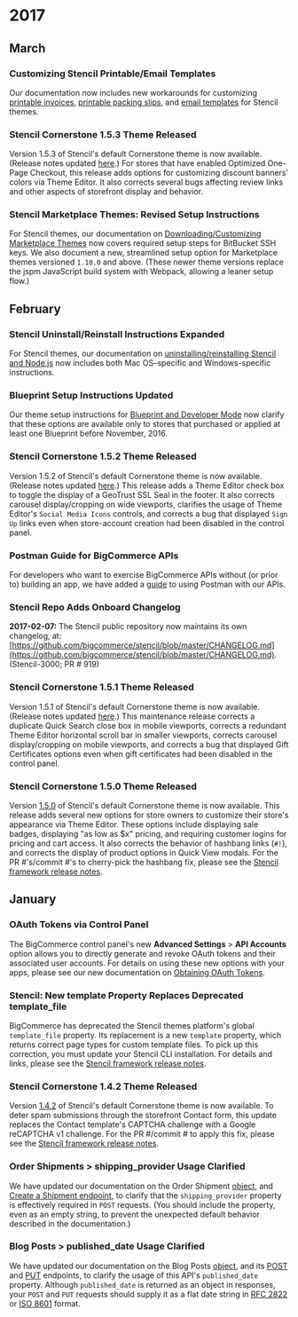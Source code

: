 # <span class="jumptarget"> 2017 </span>


## <span class="jumptarget"> March </span>


### <span class="jumptarget"> Customizing Stencil Printable/Email Templates </span>

Our documentation now includes new workarounds for customizing [printable invoices](https://stencil.bigcommerce.com/docs/customizing-printable-invoices), [printable&#160;packing slips](https://stencil.bigcommerce.com/docs/customizing-printable-packing-slips), and [email templates](https://stencil.bigcommerce.com/docs/customizing-email-templates) for Stencil themes.


### <span class="jumptarget"> Stencil Cornerstone 1.5.3 Theme Released </span>

Version 1.5.3 of Stencil's default Cornerstone theme is now available. (Release notes updated [here](https://stencil.bigcommerce.com/docs/release-notes-cornerstone-15-theme#153).) For stores that have enabled Optimized One-Page Checkout, this release adds options for customizing discount banners' colors via Theme Editor. It also corrects several bugs affecting review links and other aspects of storefront display and behavior.


### <span class="jumptarget"> Stencil Marketplace Themes: Revised Setup Instructions </span>

For Stencil themes, our documentation on [Downloading/Customizing Marketplace Themes](https://stencil.bigcommerce.com/docs/downloading-and-customizing-marketplace-themes) now covers required setup steps for BitBucket SSH keys. We also document a new, streamlined setup option for Marketplace themes versioned `1.10.0` and above. (These newer theme versions replace the jspm JavaScript build system with Webpack, allowing a leaner setup flow.)

## <span class="jumptarget"> February </span>


### <span class="jumptarget"> Stencil Uninstall/Reinstall Instructions Expanded </span>

For Stencil themes, our documentation on [uninstalling/reinstalling Stencil and Node.js](https://stencil.bigcommerce.com/docs/uninstall-reinstall) now includes both Mac OS–specific and Windows-specific instructions.


### <span class="jumptarget"> Blueprint Setup Instructions Updated </span>

Our theme setup instructions for [Blueprint and Developer Mode](/themes/blueprint/#blueprint-and-developer-mode) now clarify that these options are available only to stores that purchased or applied at least one Blueprint before November, 2016.


### <span class="jumptarget"> Stencil Cornerstone 1.5.2 Theme Released </span>

Version 1.5.2 of Stencil's default Cornerstone theme is now available. (Release notes updated [here](https://stencil.bigcommerce.com/docs/release-notes-cornerstone-15-theme#152).) This release adds a Theme Editor check box to toggle the display of a GeoTrust SSL Seal in the footer. It also corrects carousel display/cropping on wide viewports, clarifies the usage of Theme Editor's `Social Media Icons` controls, and corrects a bug that displayed `Sign Up` links even when store-account creation had been disabled in the control panel.


### <span class="jumptarget"> Postman Guide for BigCommerce APIs </span>

For developers who want to exercise BigCommerce APIs without (or prior to) building an app, we have added a [guide](/api/guides/#postman-oauth-quickstart-guide) to using Postman with our APIs.


### <span class="jumptarget"> Stencil Repo Adds Onboard Changelog </span>

<b>2017-02-07:</b> The Stencil public repository now maintains its own changelog, at:     
[https://github.com/bigcommerce/stencil/blob/master/CHANGELOG.md](https://github.com/bigcommerce/stencil/blob/master/CHANGELOG.md). (Stencil-3000; PR # 919)


### <span class="jumptarget"> Stencil Cornerstone 1.5.1 Theme Released </span>

Version 1.5.1 of Stencil's default Cornerstone theme is now available. (Release notes updated [here](https://stencil.bigcommerce.com/docs/release-notes-cornerstone-15-theme#151).) This maintenance release corrects a duplicate Quick Search close box in mobile viewports, corrects a redundant Theme&#160;Editor horizontal scroll bar in smaller viewports, corrects carousel display/cropping on mobile viewports, and corrects a bug that displayed Gift Certificates options even when gift certificates had been disabled in the control panel. 


### <span class="jumptarget"> Stencil Cornerstone 1.5.0 Theme Released </span>

Version [1.5.0](https://stencil.bigcommerce.com/docs/release-notes-cornerstone-15-theme) of Stencil's default Cornerstone theme is now available. This release adds several new options for store owners to customize their store's appearance via Theme Editor. These options include displaying sale badges, displaying "as low as $x" pricing, and requiring customer logins for pricing and cart access. It also corrects the behavior of hashbang links (`#!`), and corrects the display of product options in Quick View modals. For the PR #'s/commit #'s to cherry-pick the hashbang fix, please see the <a href="https://stencil.bigcommerce.com/docs/release-notes" target="_blank">Stencil framework release notes</a>.


## <span class="jumptarget"> January </span>


### <span class="jumptarget"> OAuth Tokens via Control Panel </span>

The BigCommerce control panel's new **Advanced Settings** > **API Accounts** option allows you to directly generate and revoke OAuth tokens and their associated user accounts. For details on using these new options with your apps, please see our new documentation on <a href="/api/#cp_oauth_get" target="_blank">Obtaining OAuth Tokens</a>. 


### <span class="jumptarget"> Stencil: New template Property Replaces Deprecated template_file </span>

BigCommerce has deprecated the Stencil themes platform's global `template_file` property. Its replacement is a new `template` property, which returns correct page types for custom template files. To pick up this correction, you must update your Stencil CLI installation. For details and links, please see the <a href="https://stencil.bigcommerce.com/docs/release-notes" target="_blank">Stencil framework release notes</a>.

### <span class="jumptarget"> Stencil Cornerstone 1.4.2 Theme Released </span>

Version [1.4.2](https://stencil.bigcommerce.com/docs/cornerstone-14x-theme-release-notes#142) of Stencil's default Cornerstone theme is now available. To deter spam submissions through the storefront Contact form, this update replaces the Contact template's CAPTCHA challenge with a Google reCAPTCHA v1 challenge. For the PR #/commit # to apply this fix, please see the <a href="https://stencil.bigcommerce.com/docs/release-notes" target="_blank">Stencil framework release notes</a>.

### <span class="jumptarget"> Order Shipments > shipping_provider Usage Clarified </span>

We have updated our documentation on the Order Shipment <a href="/api/v2/#blog-posts-object-properties" target="_blank">object</a>, and <a href="/api/v2/#create-a-shipment" target="_blank">Create a Shipment endpoint</a>, to clarify that the `shipping_provider` property is effectively required in `POST` requests. (You should include the property, even as an empty string, to prevent the unexpected default behavior described in the documentation.)

### <span class="jumptarget"> Blog Posts > published_date Usage Clarified </span>

We have updated our documentation on the Blog Posts <a href="/api/v2/#blog-posts-object-properties" target="_blank">object</a>, and its <a href="/api/v2/#create-a-blog-post" target="_blank">POST</a> and <a href="/api/v2/#update-a-blog-post" target="_blank">PUT</a> endpoints, to clarify the usage of this API's `published_date` property. Although `published_date` is returned as an object in responses, your `POST` and `PUT` requests should supply it as a flat date string in <a href="http://tools.ietf.org/html/rfc2822#section-3.3" target="_blank">RFC 2822</a> or <a href="https://en.wikipedia.org/wiki/ISO_8601" target="_blank">ISO 8601</a> format.
